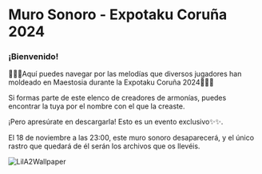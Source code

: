 # Muro Sonoro - Expotaku Coruña 2024
### ¡Bienvenido!

🎵🎵🎵Aquí puedes navegar por las melodías que diversos jugadores han moldeado en Maestosia durante la Expotaku Coruña 2024🎵🎵🎵

Si formas parte de este elenco de creadores de armonías, puedes encontrar la tuya por el nombre con el que la creaste.

¡Pero apresúrate en descargarla! Esto es un evento exclusivo✨✨. 


El 18 de noviembre a las 23:00, este muro sonoro desaparecerá, y el único rastro que quedará de él serán los archivos que os llevéis.



![LilA2Wallpaper](https://github.com/user-attachments/assets/8444596d-79ab-4f5a-b230-dc92cd417eab)
